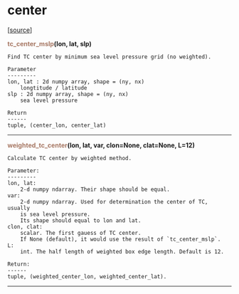# center  

[[source](.././hurricane_tools//center.py)]  

<span style="color:#a77864">**tc_center_mslp**</span>**(lon, lat, slp)**

    Find TC center by minimum sea level pressure grid (no weighted).
    
    Parameter
    ---------
    lon, lat : 2d numpy array, shape = (ny, nx)
        longtitude / latitude
    slp : 2d numpy array, shape = (ny, nx)
        sea level pressure
        
    Return
    ------
    tuple, (center_lon, center_lat)



******
<span style="color:#a77864">**weighted_tc_center**</span>**(lon, lat, var, clon=None, clat=None, L=12)**

    Calculate TC center by weighted method.
    
    Parameter:
    ---------
    lon, lat: 
        2-d numpy ndarray. Their shape should be equal.
    var:
        2-d numpy ndarray. Used for determination the center of TC, usually
        is sea level pressure.
        Its shape should equal to lon and lat.
    clon, clat:
        scalar. The first gauess of TC center.
        If None (default), it would use the result of `tc_center_mslp`.
    L:
        int. The half length of weighted box edge length. Default is 12.
        
    Return:
    ------
    tuple, (weighted_center_lon, weighted_center_lat). 



******